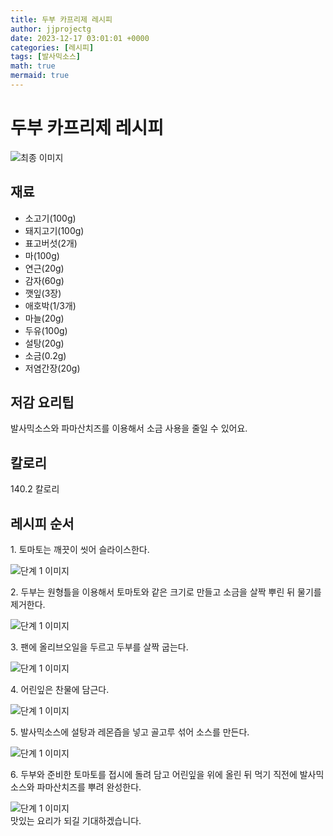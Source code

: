 ```yaml
---
title: 두부 카프리제 레시피
author: jjprojectg
date: 2023-12-17 03:01:01 +0000
categories: [레시피]
tags: [발사믹소스]
math: true
mermaid: true
---
```

<meta name="og:type" content="website"/>
<meta charset="UTF-8"/>
<div class="header">
  <h1>두부 카프리제 레시피</h1>
</div>

<div class="container my-4">
  <div class="row">
    <div class="col-12 col-md-6">
      <div class="recipe-image">
        <img src="http://www.foodsafetykorea.go.kr/uploadimg/cook/10_00587_2.png" class="step-image" alt="최종 이미지"/>
      </div>
    </div>
    <div class="col-12 col-md-6">
      <div class="ingredients">
        <h2>재료</h2>
        <ul class="card">
          <li> 소고기(100g) </li>
          <li>  돼지고기(100g) </li>
          <li>  표고버섯(2개) </li>
          <li>  마(100g) </li>
          <li> 연근(20g) </li>
          <li>  감자(60g) </li>
          <li>  깻잎(3장) </li>
          <li>  애호박(1/3개) </li>
          <li>  마늘(20g) </li>
          <li> 두유(100g) </li>
          <li>  설탕(20g) </li>
          <li>  소금(0.2g) </li>
          <li>  저염간장(20g) </li>
</ul>
      </div>
    </div>
    <div class="col-12 col-md-6">
      <div class="ingredients">
        <h2>저감 요리팁</h2>
        <div class="card"> 
          <p>
            발사믹소스와 파마산치즈를 이용해서 소금 사용을 줄일 수 있어요.
          </p>
        </div>
      </div>
      <div class="ingredients">
        <h2>칼로리</h2>
        <div class="card"> 
          <p>
            140.2 칼로리
          </p>
        </div>
      </div>
    </div>
  </div>

  <h2 class="my-4">레시피 순서</h2>
  <div class="card recipe-card">
    <div class="card-body recipe-step">
      <p class="card-text step-description">1. 토마토는 깨끗이 씻어 슬라이스한다.</p>
      <img src="http://www.foodsafetykorea.go.kr/uploadimg/cook/20_00587_1.png" alt="단계 1 이미지" class="step-image"/>
    </div>
  </div>
  <div class="card recipe-card">
    <div class="card-body recipe-step">
      <p class="card-text step-description">2. 두부는 원형틀을 이용해서 토마토와
같은 크기로 만들고 소금을 살짝 뿌린
뒤 물기를 제거한다.</p>
      <img src="http://www.foodsafetykorea.go.kr/uploadimg/cook/20_00587_2.png" alt="단계 1 이미지" class="step-image"/>
    </div>
  </div>
  <div class="card recipe-card">
    <div class="card-body recipe-step">
      <p class="card-text step-description">3. 팬에 올리브오일을 두르고 두부를 살짝
굽는다.</p>
      <img src="http://www.foodsafetykorea.go.kr/uploadimg/cook/20_00587_3.png" alt="단계 1 이미지" class="step-image"/>
    </div>
  </div>
  <div class="card recipe-card">
    <div class="card-body recipe-step">
      <p class="card-text step-description">4. 어린잎은 찬물에 담근다.</p>
      <img src="http://www.foodsafetykorea.go.kr/uploadimg/cook/20_00587_4.png" alt="단계 1 이미지" class="step-image"/>
    </div>
  </div>
  <div class="card recipe-card">
    <div class="card-body recipe-step">
      <p class="card-text step-description">5. 발사믹소스에 설탕과 레몬즙을 넣고
골고루 섞어 소스를 만든다.</p>
      <img src="http://www.foodsafetykorea.go.kr/uploadimg/cook/20_00587_5.png" alt="단계 1 이미지" class="step-image"/>
    </div>
  </div>
  <div class="card recipe-card">
    <div class="card-body recipe-step">
      <p class="card-text step-description">6. 두부와 준비한 토마토를 접시에 돌려
담고 어린잎을 위에 올린 뒤 먹기
직전에 발사믹소스와 파마산치즈를
뿌려 완성한다.</p>
      <img src="http://www.foodsafetykorea.go.kr/uploadimg/cook/20_00587_6.png" alt="단계 1 이미지" class="step-image"/>
    </div>
  </div>

</div>
맛있는 요리가 되길 기대하겠습니다.
